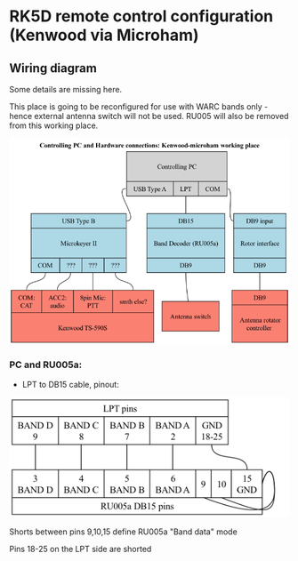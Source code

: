 # RK5D remote control configuration (Kenwood via Microham)

## Wiring diagram
Some details are missing here.

This place is going to be reconfigured for use with WARC bands only - hence external antenna switch will not be used. RU005 will also be removed from this working place.

![hardware](images/hw.png)

### PC and RU005a:
- LPT to DB15 cable, pinout:

![pinout](images/lpt-ru005a.png)

Shorts between pins 9,10,15 define RU005a "Band data" mode

Pins 18-25 on the LPT side are shorted